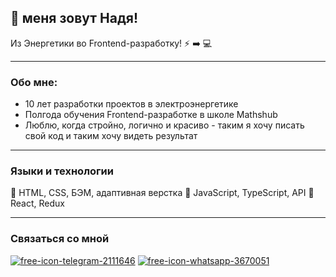 ## :wave: меня зовут Надя!

Из Энергетики во Frontend-разработку! :zap: :arrow_right: :computer:
****

### Обо мне:
* 10 лет разработки проектов в электроэнергетике
* Полгода обучения Frontend-разработке в школе Mathshub
* Люблю, когда стройно, логично и красиво - таким я хочу писать свой код и таким хочу видеть результат
*****



### Языки и технологии
:triangular_flag_on_post: HTML, CSS, БЭМ, адаптивная верстка
:triangular_flag_on_post: JavaScript, TypeScript, API
:triangular_flag_on_post: React, Redux
****



### Связаться со мной
[![free-icon-telegram-2111646](https://github.com/Hope-and-Dream/Hope-and-Dream/assets/149147431/935d14be-9173-4b01-b506-808b413063d9)](https://t.me/hope_and_dreams)
[![free-icon-whatsapp-3670051](https://github.com/Hope-and-Dream/Hope-and-Dream/assets/149147431/7c7520ef-606c-4434-a4f4-936b629cb97d)](https://wa.me/79537610402)






